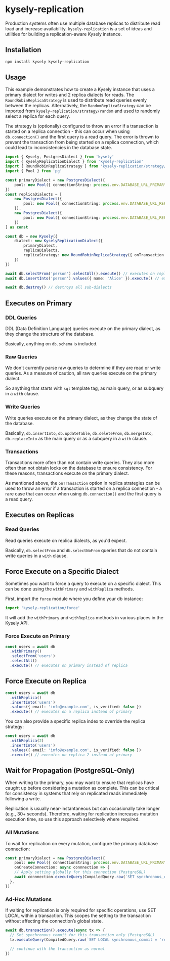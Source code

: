 # kysely-replication

Production systems often use multiple database replicas to distribute read load 
and increase availability. `kysely-replication` is a set of ideas and utilities 
for building a replication-aware Kysely instance.

## Installation

```sh
npm install kysely kysely-replication
```

## Usage

This example demonstrates how to create a Kysely instance that uses a primary dialect 
for writes and 2 replica dialects for reads. The `RoundRobinReplicaStrategy` 
is used to distribute read queries evenly between the replicas. Alternatively,
the `RandomReplicaStrategy` can be imported from `kysely-replication/strategy/random` 
and used to randomly select a replica for each query.

The strategy is (optionally) configured to throw an error if a transaction is started 
on a replica connection - this can occur when using `db.connection()` and the first 
query is a read query. The error is thrown to prevent the transaction from being 
started on a replica connection, which could lead to inconsistencies in the database 
state.

```ts
import { Kysely, PostgresDialect } from 'kysely'
import { KyselyReplicationDialect } from 'kysely-replication'
import { RoundRobinReplicaStrategy } from 'kysely-replication/strategy/round-robin'
import { Pool } from 'pg'

const primaryDialect = new PostgresDialect({
    pool: new Pool({ connectionString: process.env.DATABASE_URL_PRIMARY })
})
const replicaDialects = [
    new PostgresDialect({
        pool: new Pool({ connectionString: process.env.DATABASE_URL_REPLICA_1 })
    }),
    new PostgresDialect({
        pool: new Pool({ connectionString: process.env.DATABASE_URL_REPLICA_2 })
    })
] as const

const db = new Kysely({
    dialect: new KyselyReplicationDialect({
        primaryDialect,
        replicaDialects,
        replicaStrategy: new RoundRobinReplicaStrategy({ onTransaction: 'error' })
    })
})

await db.selectFrom('person').selectAll().execute() // executes on replica
await db.insertInto('person').values({ name: 'Alice' }).execute() // executes on primary

await db.destroy() // destroys all sub-dialects
```

## Executes on Primary

### DDL Queries

DDL (Data Definition Language) queries execute on the primary dialect, as they 
change the structure of the database.

Basically, anything on `db.schema` is included.

### Raw Queries

We don't currently parse raw queries to determine if they are read or write queries. 
As a measure of caution, all raw queries execute on the primary dialect.

So anything that starts with `sql` template tag, as main query, or as subquery 
in a `with` clause.

### Write Queries

Write queries execute on the primary dialect, as they change the state of the database.

Basically, `db.insertInto`, `db.updateTable`, `db.deleteFrom`, `db.mergeInto`, `db.replaceInto` 
as the main query or as a subquery in a `with` clause.

### Transactions

Transactions more often than not contain write queries. They also more often than 
not obtain locks on the database to ensure consistency. For these reasons, transactions 
execute on the primary dialect.

As mentioned above, the `onTransaction` option in replica strategies can be used 
to throw an error if a transaction is started on a replica connection - a rare 
case that can occur when using `db.connection()` and the first query is a read 
query.

## Executes on Replicas

### Read Queries

Read queries execute on replica dialects, as you'd expect.

Basically, `db.selectFrom` and `db.selectNoFrom` queries that do not contain write 
queries in a `with` clause.

## Force Execute on a Specific Dialect

Sometimes you want to force a query to execute on a specific dialect. This can 
be done using the `withPrimary` and `withReplica` methods.

First, import the `force` module where you define your db instance:

```ts
import 'kysely-replication/force'
```

It will add the `withPrimary` and `withReplica` methods in various places in the
Kysely API.

### Force Execute on Primary

```ts
const users = await db
  .withPrimary()
  .selectFrom('users')
  .selectAll()
  .execute() // executes on primary instead of replica
```

## Force Execute on Replica

```ts
const users = await db
  .withReplica()
  .insertInto('users')
  .values({ email: 'info@example.com', is_verified: false })
  .execute() // executes on a replica instead of primary
```

You can also provide a specific replica index to override the replica strategy:

```ts
const users = await db
  .withReplica(2)
  .insertInto('users')
  .values({ email: 'info@example.com', is_verified: false })
  .execute() // executes on replica 2 instead of primary
```

## Wait for Propagation (PostgreSQL-Only)

When writing to the primary, you may want to ensure that replicas have caught up before considering a mutation as complete. This can be critical for consistency in systems that rely on replicated reads immediately following a write.

Replication is usually near-instantaneous but can occasionally take longer (e.g., 30+ seconds). Therefore, waiting for replication increases mutation execution time, so use this approach selectively where required.

### All Mutations

To wait for replication on every mutation, configure the primary database connection:

```ts
const primaryDialect = new PostgresDialect({
    pool: new Pool({ connectionString: process.env.DATABASE_URL_PRIMARY }),
    onCreateConnection: async connnection => {
    // Apply setting globally for this connection (PostgreSQL)
    await connnection.executeQuery(CompiledQuery.raw(`SET synchronous_commit = 'remote_apply'`))
  },
})
```

### Ad-Hoc Mutations

If waiting for replication is only required for specific operations, use SET LOCAL within a transaction. This scopes the setting to the transaction without affecting the connection’s global state.

```ts
await db.transaction().execute(async tx => {
  // Set synchronous_commit for this transaction only (PostgreSQL)
  tx.executeQuery(CompiledQuery.raw(`SET LOCAL synchronous_commit = 'remote_apply'`))

  // continue with the transaction as normal
})
```